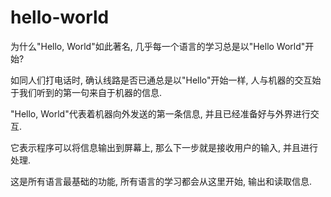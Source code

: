 # hello-world

为什么"Hello, World"如此著名, 几乎每一个语言的学习总是以"Hello World"开始?

如同人们打电话时, 确认线路是否已通总是以"Hello"开始一样, 人与机器的交互始于我们听到的第一句来自于机器的信息.

"Hello, World"代表着机器向外发送的第一条信息, 并且已经准备好与外界进行交互.

它表示程序可以将信息输出到屏幕上, 那么下一步就是接收用户的输入, 并且进行处理.

这是所有语言最基础的功能, 所有语言的学习都会从这里开始, 输出和读取信息.